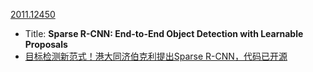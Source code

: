 [2011.12450](https://arxiv.org/pdf/2011.12450.pdf)

* Title: **Sparse R-CNN: End-to-End Object Detection with Learnable Proposals**
* [目标检测新范式！港大同济伯克利提出Sparse R-CNN，代码已开源](https://zhuanlan.zhihu.com/p/315423472)